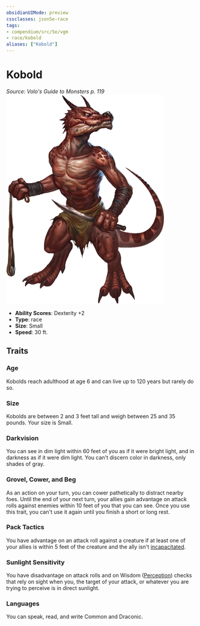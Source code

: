 ```yaml
---
obsidianUIMode: preview
cssclasses: json5e-race
tags:
- compendium/src/5e/vgm
- race/kobold
aliases: ["Kobold"]
---
```

# Kobold
*Source: Volo's Guide to Monsters p. 119*  
![](https://raw.githubusercontent.com/5etools-mirror-2/5etools-img/main/races/VGM/Kobold.webp#right)  

- **Ability Scores**: Dexterity +2
- **Type**: race
- **Size**: Small
- **Speed**: 30 ft.

## Traits

### Age

Kobolds reach adulthood at age 6 and can live up to 120 years but rarely do so.

### Size

Kobolds are between 2 and 3 feet tall and weigh between 25 and 35 pounds. Your size is Small.

### Darkvision

You can see in dim light within 60 feet of you as if it were bright light, and in darkness as if it were dim light. You can't discern color in darkness, only shades of gray.

### Grovel, Cower, and Beg

As an action on your turn, you can cower pathetically to distract nearby foes. Until the end of your next turn, your allies gain advantage on attack rolls against enemies within 10 feet of you that you can see. Once you use this trait, you can't use it again until you finish a short or long rest.

### Pack Tactics

You have advantage on an attack roll against a creature if at least one of your allies is within 5 feet of the creature and the ally isn't [incapacitated](/3-Mechanics/CLI/rules/conditions.md#incapacitated).

### Sunlight Sensitivity

You have disadvantage on attack rolls and on Wisdom ([Perception](/3-Mechanics/CLI/rules/skills.md#Perception)) checks that rely on sight when you, the target of your attack, or whatever you are trying to perceive is in direct sunlight.

### Languages

You can speak, read, and write Common and Draconic.